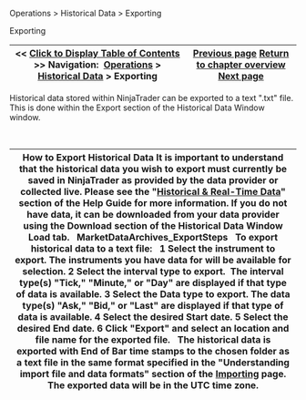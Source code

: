﻿


Operations \> Historical Data \> Exporting






















Exporting







| \<\< [Click to Display Table of Contents](exporting.md) \>\> **Navigation:**     [Operations](operations-1.md) \> [Historical Data](historical_data_manager-1.md) \> Exporting | [Previous page](importing-1.md) [Return to chapter overview](historical_data_manager-1.md) [Next page](editing-1.md) |
| --- | --- |











Historical data stored within NinjaTrader can be exported to a text ".txt" file. This is done within the Export section of the Historical Data Window window.


 




| How to Export Historical Data It is important to understand that the historical data you wish to export must currently be saved in NinjaTrader as provided by the data provider or collected live. Please see the "[Historical \& Real\-Time Data](data_by_provider-1.md)" section of the Help Guide for more information. If you do not have data, it can be downloaded from your data provider using the Download section of the Historical Data Window Load tab.   MarketDataArchives_ExportSteps   To export historical data to a text file:   1 Select the instrument to export. The instruments you have data for will be available for selection. 2 Select the interval type to export.  The interval type(s) "Tick," "Minute," or "Day" are displayed if that type of data is available.  3 Select the Data type to export. The data type(s) "Ask," "Bid," or "Last" are displayed if that type of data is available.  4 Select the desired Start date. 5 Select the desired End date. 6 Click "Export" and select an location and file name for the exported file.    The historical data is exported with End of Bar time stamps to the chosen folder as a text file in the same format specified in the "Understanding import file and data formats" section of the [Importing](importing-1.md) page. The exported data will be in the UTC time zone. |
| --- |









